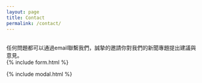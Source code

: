 ```yaml
---
layout: page
title: Contact
permalink: /contact/
---
```

<br>
任何問題都可以通過email聯繫我們，誠摯的邀請你對我們的新聞專題提出建議與意見。
<br>
{% include form.html %}

{% include modal.html %}
